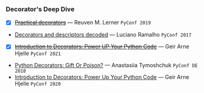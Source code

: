 ### Decorator's Deep Dive

- [x] ~~[Practical decorators](https://www.youtube.com/watch?v=MjHpMCIvwsY)~~ — Reuven M. Lerner `PyConf 2019`
- [Decorators and descriptors decoded](https://www.youtube.com/watch?v=81S01c9zytE) — Luciano Ramalho `PyConf 2017`
- [x] ~~[Introduction to Decorators: Power UP Your Python Code](https://www.youtube.com/watch?v=VWZAh1QrqRE)~~ — Geir Arne Hjelle `PyConf 2021`
- [Python Decorators: Gift Or Poison?](https://www.youtube.com/watch?v=VEexfP68LJs) — Anastasiia Tymoshchuk `PyConf DE 2018`
- [Introduction to Decorators: Power Up Your Python Code](https://www.youtube.com/watch?v=T8CQwGIsrx4) — Geir Arne Hjelle `PyConf 2020`